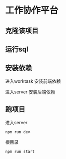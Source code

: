 # 工作协作平台

## 克隆该项目

## 运行sql

## 安装依赖

进入worktask 安装前端依赖

进入server 安装后端依赖

## 跑项目

进入server

`npm run dev`

根目录

`npm run start`
